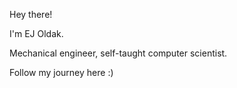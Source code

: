 Hey there!

I'm EJ Oldak.

Mechanical engineer, self-taught computer scientist.

Follow my journey here :) 
